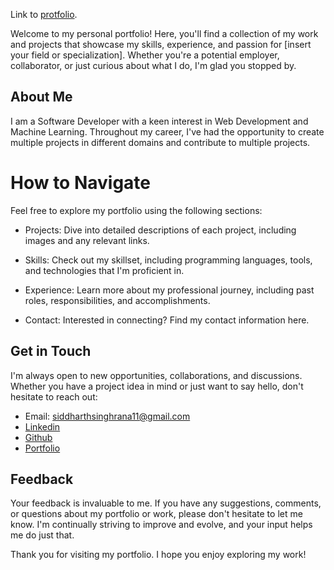 Link to [protfolio](https://siddharth-dev-portfolio.netlify.app/).

Welcome to my personal portfolio! Here, you'll find a collection of my work and projects that showcase my skills, experience, and passion for [insert your field or specialization]. Whether you're a potential employer, collaborator, or just curious about what I do, I'm glad you stopped by.

## About Me
I am a Software Developer with a keen interest in Web Development and Machine Learning. Throughout my career, I've had the opportunity to create multiple projects in different domains and contribute to multiple projects.

# How to Navigate
Feel free to explore my portfolio using the following sections:

- Projects: Dive into detailed descriptions of each project, including images and any relevant links.

- Skills: Check out my skillset, including programming languages, tools, and technologies that I'm proficient in.

- Experience: Learn more about my professional journey, including past roles, responsibilities, and accomplishments.

- Contact: Interested in connecting? Find my contact information here.

## Get in Touch
I'm always open to new opportunities, collaborations, and discussions. Whether you have a project idea in mind or just want to say hello, don't hesitate to reach out:

- Email: siddharthsinghrana11@gmail.com
- [Linkedin](https://www.linkedin.com/in/siddharthsinghrana11/)
- [Github](https://github.com/NIXBLACK11/)
- [Portfolio](https://siddharth-dev-portfolio.netlify.app/)

## Feedback
Your feedback is invaluable to me. If you have any suggestions, comments, or questions about my portfolio or work, please don't hesitate to let me know. I'm continually striving to improve and evolve, and your input helps me do just that.

Thank you for visiting my portfolio. I hope you enjoy exploring my work!